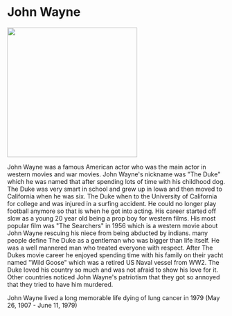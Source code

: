 <h1> John Wayne </h1>
<img src="https://pbs.twimg.com/profile_images/1062419703031783425/S2IO_9AE_400x400.jpg"  style="width:300px;">

John Wayne was a famous American actor who was the main actor in western movies and war movies. John Wayne's nickname was "The Duke" which he 
was named that after spending lots of time with his childhood dog. The Duke was very smart in school and grew up in Iowa and then moved to California
when he was six. The Duke when to the University of California for college and was injured in a surfing accident. He could no longer play football
anymore so that is when he got into acting. His career started off slow as a young 20 year old being a prop boy for western films. His most popular film
was "The Searchers" in 1956 which is a western movie about John Wayne rescuing his niece from being abducted by indians. many people define The Duke
as a gentleman who was bigger than life itself. He was a well mannered man who treated everyone with respect. After The Dukes movie career he 
enjoyed spending time with his family on their yacht named "Wild Goose" which was a retired US Naval vessel from WW2. The Duke loved his country so much
and was not afraid to show his love for it. Other countries noticed John Wayne's patriotism that they got so annoyed that they tried to have him murdered.


John Wayne lived a long memorable life dying of lung cancer in 1979
(May 26, 1907 - June 11, 1979)



